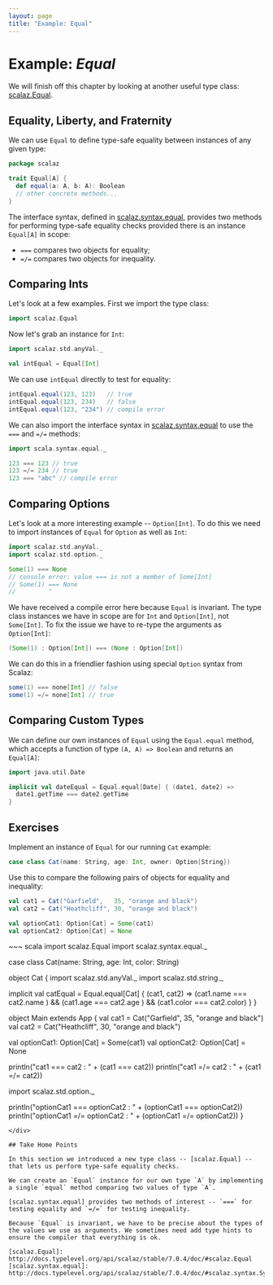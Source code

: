 ```yaml
---
layout: page
title: "Example: Equal"
---
```


# Example: *Equal*

We will finish off this chapter by looking at another useful type class: [scalaz.Equal].

[scalaz.Equal]: http://docs.typelevel.org/api/scalaz/stable/7.0.4/doc/#scalaz.Equal

## Equality, Liberty, and Fraternity

We can use `Equal` to define type-safe equality between instances of any given type:

~~~ scala
package scalaz

trait Equal[A] {
  def equal(a: A, b: A): Boolean
  // other concrete methods...
}
~~~

The interface syntax, defined in [scalaz.syntax.equal], provides two methods for performing type-safe equality checks provided there is an instance `Equal[A]` in scope:

 - `===` compares two objects for equality;
 - `=/=` compares two objects for inequality.

[scalaz.syntax.equal]: http://docs.typelevel.org/api/scalaz/stable/7.0.4/doc/#scalaz.syntax.Syntaxes$equal$

## Comparing Ints

Let's look at a few examples. First we import the type class:

~~~ scala
import scalaz.Equal
~~~

Now let's grab an instance for `Int`:

~~~ scala
import scalaz.std.anyVal._

val intEqual = Equal[Int]
~~~

We can use `intEqual` directly to test for equality:

~~~ scala
intEqual.equal(123, 123)   // true
intEqual.equal(123, 234)   // false
intEqual.equal(123, "234") // compile error
~~~

We can also import the interface syntax in [scalaz.syntax.equal] to use the `===` and `=/=` methods:

~~~ scala
import scala.syntax.equal._

123 === 123 // true
123 =/= 234 // true
123 === "abc" // compile error
~~~

[scalaz.syntax.equal]: http://docs.typelevel.org/api/scalaz/stable/7.0.4/doc/#scalaz.syntax.Syntaxes$equal$

## Comparing Options

Let's look at a more interesting example -- `Option[Int]`. To do this we need to import instances of `Equal` for `Option` as well as `Int`:

~~~ scala
import scalaz.std.anyVal._
import scalaz.std.option._

Some(1) === None
// console error: value === is not a member of Some[Int]
// Some(1) === None
//         ^
~~~

We have received a compile error here because `Equal` is invariant. The type class instances we have in scope are for `Int` and `Option[Int]`, not `Some[Int]`. To fix the issue we have to re-type the arguments as `Option[Int]`:

~~~ scala
(Some(1) : Option[Int]) === (None : Option[Int])
~~~

We can do this in a friendlier fashion using special `Option` syntax from Scalaz:

~~~ scala
some(1) === none[Int] // false
some(1) =/= none[Int] // true
~~~

## Comparing Custom Types

We can define our own instances of `Equal` using the `Equal.equal` method, which accepts a function of type `(A, A) => Boolean` and returns an `Equal[A]`:

~~~ scala
import java.util.Date

implicit val dateEqual = Equal.equal[Date] { (date1, date2) =>
  date1.getTime === date2.getTime
}
~~~

## Exercises

Implement an instance of `Equal` for our running `Cat` example:

~~~ scala
case class Cat(name: String, age: Int, owner: Option[String])
~~~

Use this to compare the following pairs of objects for equality and inequality:

~~~ scala
val cat1 = Cat("Garfield",   35, "orange and black")
val cat2 = Cat("Heathcliff", 30, "orange and black")

val optionCat1: Option[Cat] = Some(cat1)
val optionCat2: Option[Cat] = None
~~~

<div class="solution">
~~~ scala
import scalaz.Equal
import scalaz.syntax.equal._

case class Cat(name: String, age: Int, color: String)

object Cat {
  import scalaz.std.anyVal._
  import scalaz.std.string._

  implicit val catEqual = Equal.equal[Cat] { (cat1, cat2) =>
    (cat1.name  === cat2.name ) &&
    (cat1.age   === cat2.age  ) &&
    (cat1.color === cat2.color)
  }
}

object Main extends App {
  val cat1 = Cat("Garfield",   35, "orange and black")
  val cat2 = Cat("Heathcliff", 30, "orange and black")

  val optionCat1: Option[Cat] = Some(cat1)
  val optionCat2: Option[Cat] = None

  println("cat1 === cat2 : " + (cat1 === cat2))
  println("cat1 =/= cat2 : " + (cat1 =/= cat2))

  import scalaz.std.option._

  println("optionCat1 === optionCat2 : " + (optionCat1 === optionCat2))
  println("optionCat1 =/= optionCat2 : " + (optionCat1 =/= optionCat2))
}
~~~
</div>

## Take Home Points

In this section we introduced a new type class -- [scalaz.Equal] -- that lets us perform type-safe equality checks.

We can create an `Equal` instance for our own type `A` by implementing a single `equal` method comparing two values of type `A`.

[scalaz.syntax.equal] provides two methods of interest -- `===` for testing equality and `=/=` for testing inequality.

Because `Equal` is invariant, we have to be precise about the types of the values we use as arguments. We sometimes need add type hints to ensure the compiler that everything is ok.

[scalaz.Equal]: http://docs.typelevel.org/api/scalaz/stable/7.0.4/doc/#scalaz.Equal
[scalaz.syntax.equal]: http://docs.typelevel.org/api/scalaz/stable/7.0.4/doc/#scalaz.syntax.Syntaxes$equal$
